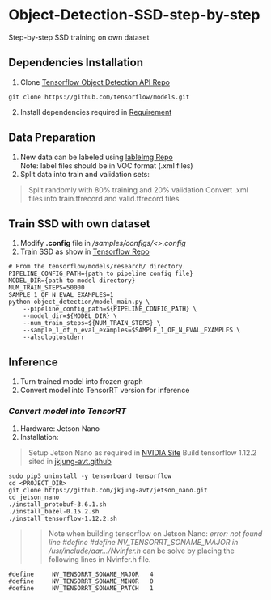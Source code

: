 # Object-Detection-SSD-step-by-step
Step-by-step SSD training on own dataset

## Dependencies Installation
1. Clone [Tensorflow Object Detection API Repo](https://github.com/tensorflow/models)   
```
git clone https://github.com/tensorflow/models.git
```
2. Install dependencies required in [Requirement](https://github.com/tensorflow/models/blob/master/research/object_detection/g3doc/installation.md)   

## Data Preparation
1. New data can be labeled using [lableImg Repo](https://github.com/tzutalin/labelImg)   
Note: label files should be in VOC format (.xml files)   
2. Split data into train and validation sets:   
> Split randomly with 80% training and 20% validation
> Convert .xml files into train.tfrecord and valid.tfrecord files   

## Train SSD with own dataset
1. Modify **.config** file in */samples/configs/<>.config*   
2. Train SSD as show in [Tensorflow Repo](https://github.com/tensorflow/models/blob/master/research/object_detection/g3doc/running_locally.md)   
```
# From the tensorflow/models/research/ directory
PIPELINE_CONFIG_PATH={path to pipeline config file}
MODEL_DIR={path to model directory}
NUM_TRAIN_STEPS=50000
SAMPLE_1_OF_N_EVAL_EXAMPLES=1
python object_detection/model_main.py \
    --pipeline_config_path=${PIPELINE_CONFIG_PATH} \
    --model_dir=${MODEL_DIR} \
    --num_train_steps=${NUM_TRAIN_STEPS} \
    --sample_1_of_n_eval_examples=$SAMPLE_1_OF_N_EVAL_EXAMPLES \
    --alsologtostderr
```
## Inference
1. Turn trained model into frozen graph   
2. Convert model into TensorRT version for inference

### *Convert model into TensorRT*
1. Hardware: Jetson Nano
2. Installation:
> Setup Jetson Nano as required in [NVIDIA Site](https://developer.nvidia.com/embedded/learn/get-started-jetson-nano-devkit)
> Build tensorflow 1.12.2 sited in [jkjung-avt.github](https://jkjung-avt.github.io/build-tensorflow-1.12.2/)
```
sudo pip3 uninstall -y tensorboard tensorflow
cd <PROJECT_DIR>
git clone https://github.com/jkjung-avt/jetson_nano.git
cd jetson_nano
./install_protobuf-3.6.1.sh
./install_bazel-0.15.2.sh
./install_tensorflow-1.12.2.sh
```
>> Note when building tensorflow on Jetson Nano: *error: not found line #define #define NV_TENSORRT_SONAME_MAJOR in /usr/include/aar.../Nvinfer.h* can be solve by placing the following lines in Nvinfer.h file.
```
#define 	NV_TENSORRT_SONAME_MAJOR   4 
#define 	NV_TENSORRT_SONAME_MINOR   0
#define 	NV_TENSORRT_SONAME_PATCH   1
```
